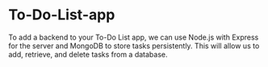 # To-Do-List-app
To add a backend to your To-Do List app, we can use Node.js with Express for the server and MongoDB to store tasks persistently. This will allow us to add, retrieve, and delete tasks from a database.
